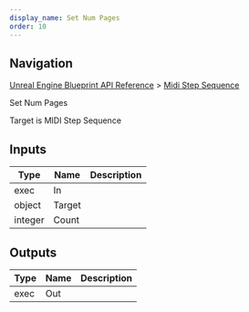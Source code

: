 ```yaml
---
display_name: Set Num Pages
order: 10
---
```

## Navigation

[Unreal Engine Blueprint API Reference](https://dev.epicgames.com/documentation/en-us/unreal-engine/BlueprintAPI) > [Midi Step Sequence](https://dev.epicgames.com/documentation/en-us/unreal-engine/BlueprintAPI/MidiStepSequence)

Set Num Pages

Target is MIDI Step Sequence

## Inputs

| Type | Name | Description |
| --- | --- | --- |
| exec | In |  |
| object | Target |  |
| integer | Count |  |

## Outputs

| Type | Name | Description |
| --- | --- | --- |
| exec | Out |  |
